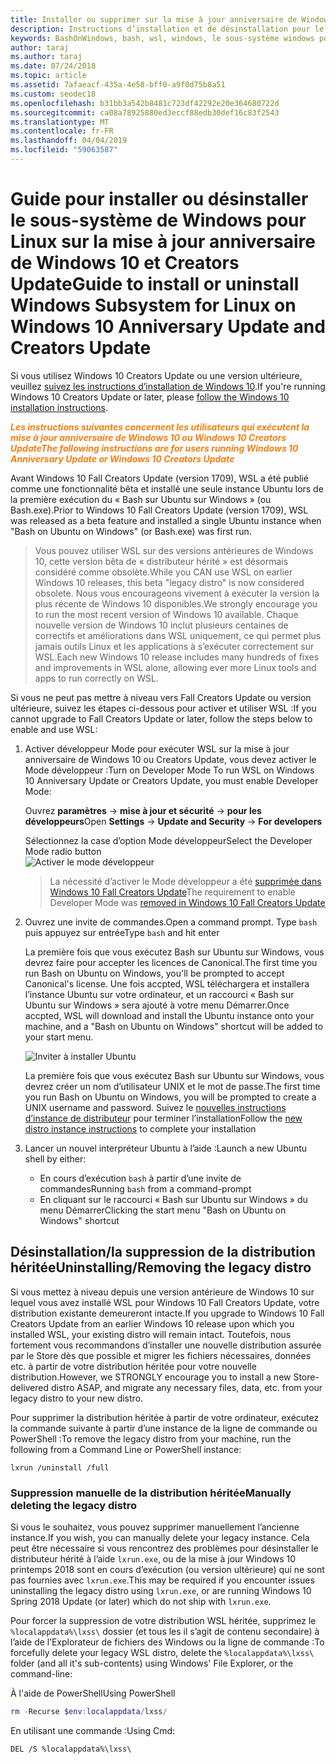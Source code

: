 ```yaml
---
title: Installer ou supprimer sur la mise à jour anniversaire de Windows 10 ou Creators Update
description: Instructions d’installation et de désinstallation pour le hérité, la distribution bêta sur la mise à jour anniversaire de Windows 10 ou Creators Update
keywords: BashOnWindows, bash, wsl, windows, le sous-système windows pour linux, windowssubsystem, ubuntu, debian, suse, windows 10, hérité, bêta, installer, supprimer, désinstaller, désinstaller, delete, déconseillée
author: taraj
ms.author: taraj
ms.date: 07/24/2018
ms.topic: article
ms.assetid: 7afaeacf-435a-4e58-bff0-a9f0d75b8a51
ms.custom: seodec18
ms.openlocfilehash: b31bb3a542b8481c723df42292e20e364680722d
ms.sourcegitcommit: ca08a78925880ed3eccf88edb30def16c83f2543
ms.translationtype: MT
ms.contentlocale: fr-FR
ms.lasthandoff: 04/04/2019
ms.locfileid: "59063587"
---
```

# <a name="guide-to-install-or-uninstall-windows-subsystem-for-linux-on-windows-10-anniversary-update-and-creators-update"></a><span data-ttu-id="c7df9-104">Guide pour installer ou désinstaller le sous-système de Windows pour Linux sur la mise à jour anniversaire de Windows 10 et Creators Update</span><span class="sxs-lookup"><span data-stu-id="c7df9-104">Guide to install or uninstall Windows Subsystem for Linux on Windows 10 Anniversary Update and Creators Update</span></span> 

<span data-ttu-id="c7df9-105">Si vous utilisez Windows 10 Creators Update ou une version ultérieure, veuillez [suivez les instructions d’installation de Windows 10](install-win10.md).</span><span class="sxs-lookup"><span data-stu-id="c7df9-105">If you're running Windows 10 Creators Update or later, please [follow the Windows 10 installation instructions](install-win10.md).</span></span>

<strong><em><span style="color: #f28014"><span data-ttu-id="c7df9-106">Les instructions suivantes concernent les utilisateurs qui exécutent la mise à jour anniversaire de Windows 10 ou Windows 10 Creators Update</span><span class="sxs-lookup"><span data-stu-id="c7df9-106">The following instructions are for users running Windows 10 Anniversary Update or Windows 10 Creators Update</span></span></span></em></strong>

<span data-ttu-id="c7df9-107">Avant Windows 10 Fall Creators Update (version 1709), WSL a été publié comme une fonctionnalité bêta et installé une seule instance Ubuntu lors de la première exécution du « Bash sur Ubuntu sur Windows » (ou Bash.exe).</span><span class="sxs-lookup"><span data-stu-id="c7df9-107">Prior to Windows 10 Fall Creators Update (version 1709), WSL was released as a beta feature and installed a single Ubuntu instance when "Bash on Ubuntu on Windows" (or Bash.exe) was first run.</span></span>

> <span data-ttu-id="c7df9-108">Vous pouvez utiliser WSL sur des versions antérieures de Windows 10, cette version bêta de « distributeur hérité » est désormais considéré comme obsolète.</span><span class="sxs-lookup"><span data-stu-id="c7df9-108">While you CAN use WSL on earlier Windows 10 releases, this beta "legacy distro" is now considered obsolete.</span></span> <span data-ttu-id="c7df9-109">Nous vous encourageons vivement à exécuter la version la plus récente de Windows 10 disponibles.</span><span class="sxs-lookup"><span data-stu-id="c7df9-109">We strongly encourage you to run the most recent version of Windows 10 available.</span></span> <span data-ttu-id="c7df9-110">Chaque nouvelle version de Windows 10 inclut plusieurs centaines de correctifs et améliorations dans WSL uniquement, ce qui permet plus jamais outils Linux et les applications à s’exécuter correctement sur WSL.</span><span class="sxs-lookup"><span data-stu-id="c7df9-110">Each new Windows 10 release includes many hundreds of fixes and improvements in WSL alone, allowing ever more Linux tools and apps to run correctly on WSL.</span></span>

<span data-ttu-id="c7df9-111">Si vous ne peut pas mettre à niveau vers Fall Creators Update ou version ultérieure, suivez les étapes ci-dessous pour activer et utiliser WSL :</span><span class="sxs-lookup"><span data-stu-id="c7df9-111">If you cannot upgrade to Fall Creators Update or later, follow the steps below to enable and use WSL:</span></span>

1. <span data-ttu-id="c7df9-112">Activer développeur Mode pour exécuter WSL sur la mise à jour anniversaire de Windows 10 ou Creators Update, vous devez activer le Mode développeur :</span><span class="sxs-lookup"><span data-stu-id="c7df9-112">Turn on Developer Mode  To run WSL on Windows 10 Anniversary Update or Creators Update, you must enable Developer Mode:</span></span>

    <span data-ttu-id="c7df9-113">Ouvrez **paramètres** -> **mise à jour et sécurité** -> **pour les développeurs**</span><span class="sxs-lookup"><span data-stu-id="c7df9-113">Open **Settings** -> **Update and Security** -> **For developers**</span></span>

    <span data-ttu-id="c7df9-114">Sélectionnez la case d’option Mode développeur</span><span class="sxs-lookup"><span data-stu-id="c7df9-114">Select the Developer Mode radio button</span></span>  
    ![Activer le mode développeur](media/updateAndSecurity.png)

    > <span data-ttu-id="c7df9-116">La nécessité d’activer le Mode développeur a été [supprimée dans Windows 10 Fall Creators Update](https://blogs.msdn.microsoft.com/commandline/2017/06/08/developer-mode-no-longer-required-for-windows-subsystem-for-linux/)</span><span class="sxs-lookup"><span data-stu-id="c7df9-116">The requirement to enable Developer Mode was [removed in Windows 10 Fall Creators Update](https://blogs.msdn.microsoft.com/commandline/2017/06/08/developer-mode-no-longer-required-for-windows-subsystem-for-linux/)</span></span>

1. <span data-ttu-id="c7df9-117">Ouvrez une invite de commandes.</span><span class="sxs-lookup"><span data-stu-id="c7df9-117">Open a command prompt.</span></span>  <span data-ttu-id="c7df9-118">Type `bash` puis appuyez sur entrée</span><span class="sxs-lookup"><span data-stu-id="c7df9-118">Type `bash` and hit enter</span></span>

    <span data-ttu-id="c7df9-119">La première fois que vous exécutez Bash sur Ubuntu sur Windows, vous devrez faire pour accepter les licences de Canonical.</span><span class="sxs-lookup"><span data-stu-id="c7df9-119">The first time you run Bash on Ubuntu on Windows, you'll be prompted to accept Canonical's license.</span></span> <span data-ttu-id="c7df9-120">Une fois accpted, WSL téléchargera et installera l’instance Ubuntu sur votre ordinateur, et un raccourci « Bash sur Ubuntu sur Windows » sera ajouté à votre menu Démarrer.</span><span class="sxs-lookup"><span data-stu-id="c7df9-120">Once accpted, WSL will download and install the Ubuntu instance onto your machine, and a "Bash on Ubuntu on Windows" shortcut will be added to your start menu.</span></span>

    ![Inviter à installer Ubuntu](media/bashShellInstall.png)

    <span data-ttu-id="c7df9-122">La première fois que vous exécutez Bash sur Ubuntu sur Windows, vous devrez créer un nom d’utilisateur UNIX et le mot de passe.</span><span class="sxs-lookup"><span data-stu-id="c7df9-122">The first time you run Bash on Ubuntu on Windows, you will be prompted to create a UNIX username and password.</span></span> <span data-ttu-id="c7df9-123">Suivez le [nouvelles instructions d’instance de distributeur](initialize-distro.md) pour terminer l’installation</span><span class="sxs-lookup"><span data-stu-id="c7df9-123">Follow the [new distro instance instructions](initialize-distro.md) to complete your installation</span></span>

1. <span data-ttu-id="c7df9-124">Lancer un nouvel interpréteur Ubuntu à l’aide :</span><span class="sxs-lookup"><span data-stu-id="c7df9-124">Launch a new Ubuntu shell by either:</span></span>
    * <span data-ttu-id="c7df9-125">En cours d’exécution `bash` à partir d’une invite de commandes</span><span class="sxs-lookup"><span data-stu-id="c7df9-125">Running `bash` from a command-prompt</span></span>
    * <span data-ttu-id="c7df9-126">En cliquant sur le raccourci « Bash sur Ubuntu sur Windows » du menu Démarrer</span><span class="sxs-lookup"><span data-stu-id="c7df9-126">Clicking the start menu "Bash on Ubuntu on Windows" shortcut</span></span>

    
## <a name="uninstallingremoving-the-legacy-distro"></a><span data-ttu-id="c7df9-127">Désinstallation/la suppression de la distribution héritée</span><span class="sxs-lookup"><span data-stu-id="c7df9-127">Uninstalling/Removing the legacy distro</span></span>
<span data-ttu-id="c7df9-128">Si vous mettez à niveau depuis une version antérieure de Windows 10 sur lequel vous avez installé WSL pour Windows 10 Fall Creators Update, votre distribution existante demeureront intacte.</span><span class="sxs-lookup"><span data-stu-id="c7df9-128">If you upgrade to Windows 10 Fall Creators Update from an earlier Windows 10 release upon which you installed WSL, your existing distro will remain intact.</span></span> <span data-ttu-id="c7df9-129">Toutefois, nous fortement vous recommandons d’installer une nouvelle distribution assurée par le Store dès que possible et migrer les fichiers nécessaires, données etc. à partir de votre distribution héritée pour votre nouvelle distribution.</span><span class="sxs-lookup"><span data-stu-id="c7df9-129">However, we STRONGLY encourage you to install a new Store-delivered distro ASAP, and migrate any necessary files, data, etc. from your legacy distro to your new distro.</span></span>

<span data-ttu-id="c7df9-130">Pour supprimer la distribution héritée à partir de votre ordinateur, exécutez la commande suivante à partir d’une instance de la ligne de commande ou PowerShell :</span><span class="sxs-lookup"><span data-stu-id="c7df9-130">To remove the legacy distro from your machine, run the following from a Command Line or PowerShell instance:</span></span>

```console
lxrun /uninstall /full
```

### <a name="manually-deleting-the-legacy-distro"></a><span data-ttu-id="c7df9-131">Suppression manuelle de la distribution héritée</span><span class="sxs-lookup"><span data-stu-id="c7df9-131">Manually deleting the legacy distro</span></span>
<span data-ttu-id="c7df9-132">Si vous le souhaitez, vous pouvez supprimer manuellement l’ancienne instance.</span><span class="sxs-lookup"><span data-stu-id="c7df9-132">If you wish, you can manually delete your legacy instance.</span></span> <span data-ttu-id="c7df9-133">Cela peut être nécessaire si vous rencontrez des problèmes pour désinstaller le distributeur hérité à l’aide `lxrun.exe`, ou de la mise à jour Windows 10 printemps 2018 sont en cours d’exécution (ou version ultérieure) qui ne sont pas fournies avec `lxrun.exe`.</span><span class="sxs-lookup"><span data-stu-id="c7df9-133">This may be required if you encounter issues uninstalling the legacy distro using `lxrun.exe`, or are running Windows 10 Spring 2018 Update (or later) which do not ship with `lxrun.exe`.</span></span>

<span data-ttu-id="c7df9-134">Pour forcer la suppression de votre distribution WSL héritée, supprimez le `%localappdata%\lxss\` dossier (et tous les il s’agit de contenu secondaire) à l’aide de l’Explorateur de fichiers des Windows ou la ligne de commande :</span><span class="sxs-lookup"><span data-stu-id="c7df9-134">To forcefully delete your legacy WSL distro, delete the `%localappdata%\lxss\` folder (and all it's sub-contents) using Windows' File Explorer, or the command-line:</span></span>

<span data-ttu-id="c7df9-135">À l'aide de PowerShell</span><span class="sxs-lookup"><span data-stu-id="c7df9-135">Using PowerShell</span></span>
```powershell
rm -Recurse $env:localappdata/lxss/
```

<span data-ttu-id="c7df9-136">En utilisant une commande :</span><span class="sxs-lookup"><span data-stu-id="c7df9-136">Using Cmd:</span></span>
```console
DEL /S %localappdata%\lxss\
```

